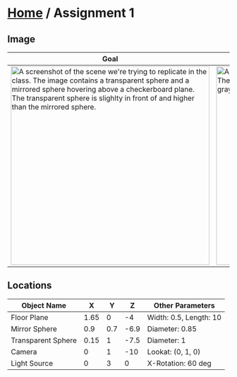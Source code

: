 # [Home]({{site.baseurl}}/) / Assignment 1

## Image

| Goal | Mine |
|------|------|
| <img src="{{site.baseurl}}/assets/img/Turner-Whitted-The-Compleat-Angler1979.jpg" alt="A screenshot of the scene we're trying to replicate in the class. The image contains a transparent sphere and a mirrored sphere hovering above a checkerboard plane. The transparent sphere is slighlty in front of and higher than the mirrored sphere." width="450"/> |  <img src="{{site.baseurl}}/assets/img/image.png" alt="A screenshot of the scene replicated for the assignment. The capture contains a two gray spheres floating above a gray plane with a blue background." width="450"/> |

## Locations

| Object Name        | X    | Y   | Z    | Other Parameters       |
|--------------------|------|-----|------|------------------------|
| Floor Plane        | 1.65 | 0   | -4   | Width: 0.5, Length: 10 |
| Mirror Sphere      | 0.9  | 0.7 | -6.9 | Diameter: 0.85         |
| Transparent Sphere | 0.15 | 1   | -7.5 | Diameter: 1            |
| Camera             | 0    | 1   | -10  | Lookat: (0, 1, 0)      |
| Light Source       | 0    | 3   | 0    | X-Rotation: 60 deg     |